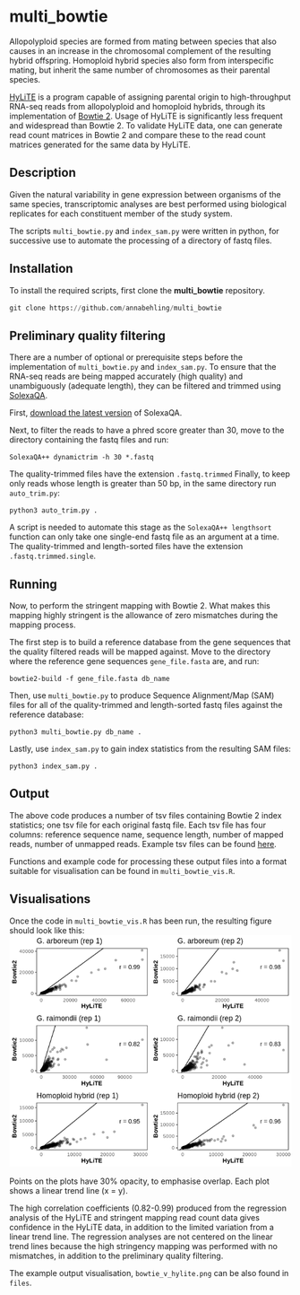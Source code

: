 # multi_bowtie
Allopolyploid species are formed from mating between species that also causes in an increase in the chromosomal complement of the resulting hybrid offspring. Homoploid hybrid species also form from interspecific mating, but inherit the same number of chromosomes as their parental species.

[HyLiTE](https://hylite.sourceforge.io/index.html) is a program capable of assigning parental origin to high-throughput RNA-seq reads from allopolyploid and homoploid hybrids, through its implementation of [Bowtie 2](http://bowtie-bio.sourceforge.net/bowtie2/index.shtml). Usage of HyLiTE is significantly less frequent and widespread than Bowtie 2. To validate HyLiTE data, one can generate read count matrices in Bowtie 2 and compare these to the read count matrices generated for the same data by HyLiTE.

## Description
Given the natural variability in gene expression between organisms of the same species, transcriptomic analyses are best performed using biological replicates for each constituent member of the study system.

The scripts `multi_bowtie.py` and `index_sam.py` were written in python, for successive use to automate the processing of a directory of fastq files.

## Installation
To install the required scripts, first clone the **multi_bowtie** repository.
```python
git clone https://github.com/annabehling/multi_bowtie
```

## Preliminary quality filtering
There are a number of optional or prerequisite steps before the implementation of `multi_bowtie.py` and `index_sam.py`. To ensure that the RNA-seq reads are being mapped accurately (high quality) and unambiguously (adequate length), they can be filtered and trimmed using [SolexaQA](http://solexaqa.sourceforge.net/).

First, [download the latest version](https://sourceforge.net/projects/solexaqa/files/) of SolexaQA.

Next, to filter the reads to have a phred score greater than 30, move to the directory containing the fastq files and run:
```
SolexaQA++ dynamictrim -h 30 *.fastq
```

The quality-trimmed files have the extension `.fastq.trimmed`
Finally, to keep only reads whose length is greater than 50 bp, in the same directory run `auto_trim.py`:
```
python3 auto_trim.py .         
```
A script is needed to automate this stage as the `SolexaQA++ lengthsort` function can only take one single-end fastq file as an argument at a time.
The quality-trimmed and length-sorted files have the extension `.fastq.trimmed.single`.

## Running
Now, to perform the stringent mapping with Bowtie 2. What makes this mapping highly stringent is the allowance of zero mismatches during the mapping process.

The first step is to build a reference database from the gene sequences that the quality filtered reads will be mapped against.
Move to the directory where the reference gene sequences `gene_file.fasta` are, and run:
```
bowtie2-build -f gene_file.fasta db_name
```

Then, use `multi_bowtie.py` to produce Sequence Alignment/Map (SAM) files for all of the quality-trimmed and length-sorted fastq files against the reference database:
```
python3 multi_bowtie.py db_name .
```

Lastly, use `index_sam.py` to gain index statistics from the resulting SAM files:
```
python3 index_sam.py .
```

## Output
The above code produces a number of tsv files containing Bowtie 2 index statistics; one tsv file for each original fastq file.
Each tsv file has four columns: reference sequence name, sequence length, number of mapped reads, number of unmapped reads. Example tsv files can be found [here](https://github.com/annabehling/multi_bowtie/tree/master/files).

Functions and example code for processing these output files into a format suitable for visualisation can be found in `multi_bowtie_vis.R`.

## Visualisations

Once the code in `multi_bowtie_vis.R` has been run, the resulting figure should look like this:
![Image of example visualisation](files/bowtie_v_hylite.png)

Points on the plots have 30\% opacity, to emphasise overlap. Each plot shows a linear trend line (x = y).

The high correlation coefficients (0.82-0.99) produced from the regression analysis of the HyLiTE and stringent mapping read count data gives confidence in the HyLiTE data, in addition to the limited variation from a linear trend line. The regression analyses are not centered on the linear trend lines because the high stringency mapping was performed with no mismatches, in addition to the preliminary quality filtering.

The example output visualisation, `bowtie_v_hylite.png` can be also found in `files`.
